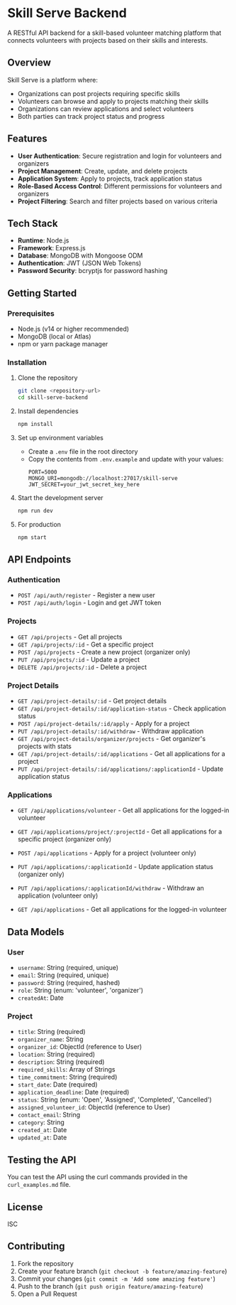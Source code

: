 # Skill Serve Backend

A RESTful API backend for a skill-based volunteer matching platform that connects volunteers with projects based on their skills and interests.

## Overview

Skill Serve is a platform where:
- Organizations can post projects requiring specific skills
- Volunteers can browse and apply to projects matching their skills
- Organizations can review applications and select volunteers
- Both parties can track project status and progress

## Features

- **User Authentication**: Secure registration and login for volunteers and organizers
- **Project Management**: Create, update, and delete projects
- **Application System**: Apply to projects, track application status
- **Role-Based Access Control**: Different permissions for volunteers and organizers
- **Project Filtering**: Search and filter projects based on various criteria

## Tech Stack

- **Runtime**: Node.js
- **Framework**: Express.js
- **Database**: MongoDB with Mongoose ODM
- **Authentication**: JWT (JSON Web Tokens)
- **Password Security**: bcryptjs for password hashing

## Getting Started

### Prerequisites

- Node.js (v14 or higher recommended)
- MongoDB (local or Atlas)
- npm or yarn package manager

### Installation

1. Clone the repository
   ```bash
   git clone <repository-url>
   cd skill-serve-backend
   ```

2. Install dependencies
   ```bash
   npm install
   ```

3. Set up environment variables
   - Create a `.env` file in the root directory
   - Copy the contents from `.env.example` and update with your values:
     ```
     PORT=5000
     MONGO_URI=mongodb://localhost:27017/skill-serve
     JWT_SECRET=your_jwt_secret_key_here
     ```

4. Start the development server
   ```bash
   npm run dev
   ```

5. For production
   ```bash
   npm start
   ```

## API Endpoints

### Authentication

- `POST /api/auth/register` - Register a new user
- `POST /api/auth/login` - Login and get JWT token

### Projects

- `GET /api/projects` - Get all projects
- `GET /api/projects/:id` - Get a specific project
- `POST /api/projects` - Create a new project (organizer only)
- `PUT /api/projects/:id` - Update a project
- `DELETE /api/projects/:id` - Delete a project

### Project Details

- `GET /api/project-details/:id` - Get project details
- `GET /api/project-details/:id/application-status` - Check application status
- `POST /api/project-details/:id/apply` - Apply for a project
- `PUT /api/project-details/:id/withdraw` - Withdraw application
- `GET /api/project-details/organizer/projects` - Get organizer's projects with stats
- `GET /api/project-details/:id/applications` - Get all applications for a project
- `PUT /api/project-details/:id/applications/:applicationId` - Update application status

### Applications

- `GET /api/applications/volunteer` - Get all applications for the logged-in volunteer
- `GET /api/applications/project/:projectId` - Get all applications for a specific project (organizer only)
- `POST /api/applications` - Apply for a project (volunteer only)
- `PUT /api/applications/:applicationId` - Update application status (organizer only)
- `PUT /api/applications/:applicationId/withdraw` - Withdraw an application (volunteer only)

- `GET /api/applications` - Get all applications for the logged-in volunteer

## Data Models

### User

- `username`: String (required, unique)
- `email`: String (required, unique)
- `password`: String (required, hashed)
- `role`: String (enum: 'volunteer', 'organizer')
- `createdAt`: Date

### Project

- `title`: String (required)
- `organizer_name`: String
- `organizer_id`: ObjectId (reference to User)
- `location`: String (required)
- `description`: String (required)
- `required_skills`: Array of Strings
- `time_commitment`: String (required)
- `start_date`: Date (required)
- `application_deadline`: Date (required)
- `status`: String (enum: 'Open', 'Assigned', 'Completed', 'Cancelled')
- `assigned_volunteer_id`: ObjectId (reference to User)
- `contact_email`: String
- `category`: String
- `created_at`: Date
- `updated_at`: Date

## Testing the API

You can test the API using the curl commands provided in the `curl_examples.md` file.

## License

ISC

## Contributing

1. Fork the repository
2. Create your feature branch (`git checkout -b feature/amazing-feature`)
3. Commit your changes (`git commit -m 'Add some amazing feature'`)
4. Push to the branch (`git push origin feature/amazing-feature`)
5. Open a Pull Request
